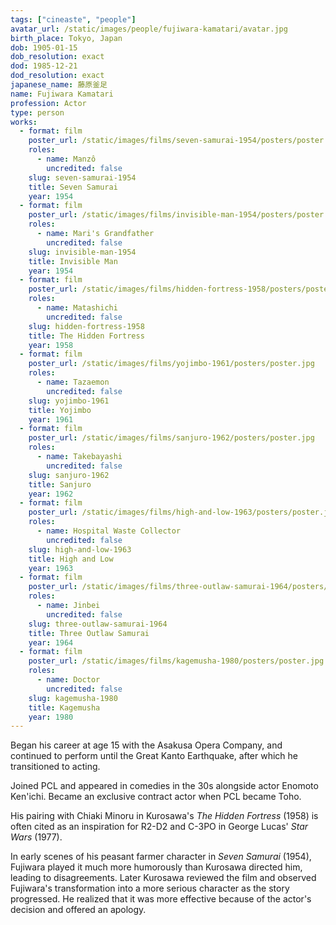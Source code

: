 ```yaml
---
tags: ["cineaste", "people"]
avatar_url: /static/images/people/fujiwara-kamatari/avatar.jpg
birth_place: Tokyo, Japan
dob: 1905-01-15
dob_resolution: exact
dod: 1985-12-21
dod_resolution: exact
japanese_name: 藤原釜足
name: Fujiwara Kamatari
profession: Actor
type: person
works:
  - format: film
    poster_url: /static/images/films/seven-samurai-1954/posters/poster.jpg
    roles:
      - name: Manzô
        uncredited: false
    slug: seven-samurai-1954
    title: Seven Samurai
    year: 1954
  - format: film
    poster_url: /static/images/films/invisible-man-1954/posters/poster.jpg
    roles:
      - name: Mari's Grandfather
        uncredited: false
    slug: invisible-man-1954
    title: Invisible Man
    year: 1954
  - format: film
    poster_url: /static/images/films/hidden-fortress-1958/posters/poster.jpg
    roles:
      - name: Matashichi
        uncredited: false
    slug: hidden-fortress-1958
    title: The Hidden Fortress
    year: 1958
  - format: film
    poster_url: /static/images/films/yojimbo-1961/posters/poster.jpg
    roles:
      - name: Tazaemon
        uncredited: false
    slug: yojimbo-1961
    title: Yojimbo
    year: 1961
  - format: film
    poster_url: /static/images/films/sanjuro-1962/posters/poster.jpg
    roles:
      - name: Takebayashi
        uncredited: false
    slug: sanjuro-1962
    title: Sanjuro
    year: 1962
  - format: film
    poster_url: /static/images/films/high-and-low-1963/posters/poster.jpg
    roles:
      - name: Hospital Waste Collector
        uncredited: false
    slug: high-and-low-1963
    title: High and Low
    year: 1963
  - format: film
    poster_url: /static/images/films/three-outlaw-samurai-1964/posters/poster.jpg
    roles:
      - name: Jinbei
        uncredited: false
    slug: three-outlaw-samurai-1964
    title: Three Outlaw Samurai
    year: 1964
  - format: film
    poster_url: /static/images/films/kagemusha-1980/posters/poster.jpg
    roles:
      - name: Doctor
        uncredited: false
    slug: kagemusha-1980
    title: Kagemusha
    year: 1980
---
```


Began his career at age 15 with the Asakusa Opera Company, and continued to
perform until the Great Kanto Earthquake, after which he transitioned to acting.

Joined PCL and appeared in comedies in the 30s alongside actor Enomoto Ken'ichi.
Became an exclusive contract actor when PCL became Toho.

His pairing with Chiaki Minoru in Kurosawa's <i>The Hidden Fortress</i> (1958)
is often cited as an inspiration for R2-D2 and C-3PO in George Lucas' <i>Star
Wars</i> (1977).

In early scenes of his peasant farmer character in <i>Seven Samurai</i> (1954),
Fujiwara played it much more humorously than Kurosawa directed him, leading to
disagreements. Later Kurosawa reviewed the film and observed Fujiwara's
transformation into a more serious character as the story progressed. He
realized that it was more effective because of the actor's decision and offered
an apology.
